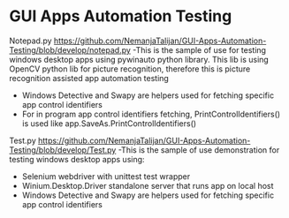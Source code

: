 # GUI Apps Automation Testing

Notepad.py https://github.com/NemanjaTalijan/GUI-Apps-Automation-Testing/blob/develop/notepad.py
 -This is the sample of use for testing windows desktop apps using pywinauto python library.
 This lib is using OpenCV python lib for picture recognition, therefore this is picture recognition assisted app automation testing
  - Windows Detective and Swapy are helpers used for fetching specific app control identifiers
  - For in program app control identifiers fetching, PrintControlIdentifiers() is used like app.SaveAs.PrintControlIdentifiers()
  
 Test.py https://github.com/NemanjaTalijan/GUI-Apps-Automation-Testing/blob/develop/Test.py
 -This is the sample of use demonstration for testing windows desktop apps using:
  - Selenium webdriver with unittest test wrapper
  - Winium.Desktop.Driver standalone server that runs app on local host
  - Windows Detective and Swapy are helpers used for fetching specific app control identifiers

